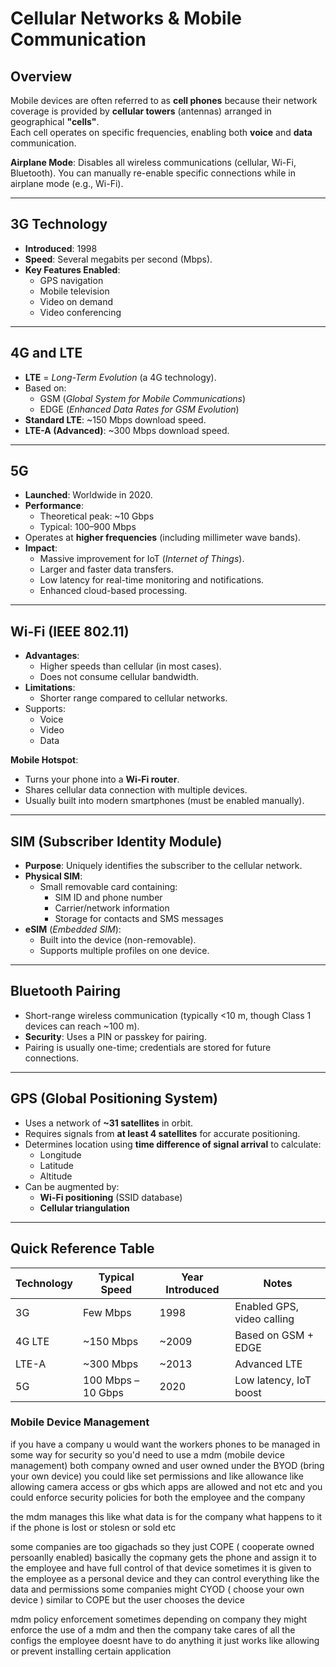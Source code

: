 # Cellular Networks & Mobile Communication

## Overview
Mobile devices are often referred to as **cell phones** because their network coverage is provided by **cellular towers** (antennas) arranged in geographical **"cells"**.  
Each cell operates on specific frequencies, enabling both **voice** and **data** communication.

**Airplane Mode**: Disables all wireless communications (cellular, Wi-Fi, Bluetooth). You can manually re-enable specific connections while in airplane mode (e.g., Wi-Fi).

---

## 3G Technology
- **Introduced**: 1998  
- **Speed**: Several megabits per second (Mbps).  
- **Key Features Enabled**:
  - GPS navigation
  - Mobile television
  - Video on demand
  - Video conferencing

---

## 4G and LTE
- **LTE** = *Long-Term Evolution* (a 4G technology).
- Based on:
  - GSM (*Global System for Mobile Communications*)
  - EDGE (*Enhanced Data Rates for GSM Evolution*)
- **Standard LTE**: ~150 Mbps download speed.
- **LTE-A (Advanced)**: ~300 Mbps download speed.

---

## 5G
- **Launched**: Worldwide in 2020.  
- **Performance**:
  - Theoretical peak: ~10 Gbps
  - Typical: 100–900 Mbps
- Operates at **higher frequencies** (including millimeter wave bands).
- **Impact**:
  - Massive improvement for IoT (*Internet of Things*).
  - Larger and faster data transfers.
  - Low latency for real-time monitoring and notifications.
  - Enhanced cloud-based processing.

---

## Wi-Fi (IEEE 802.11)
- **Advantages**:
  - Higher speeds than cellular (in most cases).
  - Does not consume cellular bandwidth.
- **Limitations**:
  - Shorter range compared to cellular networks.
- Supports:
  - Voice
  - Video
  - Data

**Mobile Hotspot**:
- Turns your phone into a **Wi-Fi router**.
- Shares cellular data connection with multiple devices.
- Usually built into modern smartphones (must be enabled manually).

---

## SIM (Subscriber Identity Module)
- **Purpose**: Uniquely identifies the subscriber to the cellular network.
- **Physical SIM**:  
  - Small removable card containing:
    - SIM ID and phone number
    - Carrier/network information
    - Storage for contacts and SMS messages
- **eSIM** (*Embedded SIM*):
  - Built into the device (non-removable).
  - Supports multiple profiles on one device.

---

## Bluetooth Pairing
- Short-range wireless communication (typically <10 m, though Class 1 devices can reach ~100 m).
- **Security**: Uses a PIN or passkey for pairing.
- Pairing is usually one-time; credentials are stored for future connections.

---

## GPS (Global Positioning System)
- Uses a network of **~31 satellites** in orbit.
- Requires signals from **at least 4 satellites** for accurate positioning.
- Determines location using **time difference of signal arrival** to calculate:
  - Longitude
  - Latitude
  - Altitude
- Can be augmented by:
  - **Wi-Fi positioning** (SSID database)
  - **Cellular triangulation**

---

## Quick Reference Table

| Technology | Typical Speed       | Year Introduced | Notes |
|------------|---------------------|-----------------|-------|
| 3G         | Few Mbps             | 1998            | Enabled GPS, video calling |
| 4G LTE     | ~150 Mbps            | ~2009           | Based on GSM + EDGE |
| LTE-A      | ~300 Mbps            | ~2013           | Advanced LTE |
| 5G         | 100 Mbps – 10 Gbps   | 2020            | Low latency, IoT boost |



### Mobile Device Management


if you have a company u would want the workers phones to be managed in some way for security 
so you'd need to use a mdm (mobile device management) both company owned and user owned under the BYOD (bring your own device) you could like set permissions and like allowance  like allowing camera access or gbs which apps are allowed and not etc and you could enforce security policies for both the employee and the company

the mdm manages this like what data is for the company what happens to it if the phone is lost or stolesn or sold etc

some companies are too gigachads so they just COPE ( cooperate owned persoanlly enabled) 
	basically the copmany gets the phone and assign it to the employee and have full control of that device sometimes it is given to the employee as a personal device and they can control everything like the data and permissions 
some companies might CYOD ( choose your own device )
similar to COPE but the user chooses the device 


mdm policy enforcement 
sometimes depending on company they might enforce the use of a mdm and then the company take cares of all the configs the employee doesnt have to do anything it just works like allowing or prevent installing certain application 